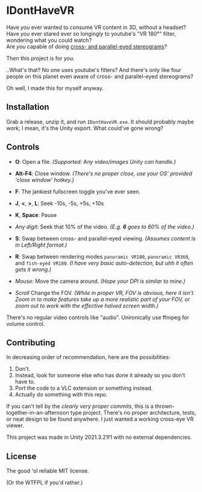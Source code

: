 IDontHaveVR
===========

Have *you* ever wanted to consume VR content in 3D, without a headset?  
Have *you* ever stared ever so longingly to youtube's "VR 180°" filter, wondering what you could watch?  
Are *you* capable of doing [cross- and parallel-eyed stereograms](https://en.wikipedia.org/wiki/Stereoscopy#Freeviewing)?

Then this project is for you.

..What's that? No one uses youtube's filters? And there's only like four people on this planet even aware of cross- and parallel-eyed stereograms?

Oh well, I made this for myself anyway.

Installation
------------
Grab a release, unzip it, and run `IDontHaveVR.exe`. It should probably maybe work; I mean, it's the Unity export. What could've gone wrong?

Controls
--------

- **O**: Open a file. *(Supported: Any video/images Unity can handle.)*
- **Alt-F4**: Close window. *(There's no proper close, use your OS' provided 'close window' hotkey.)*
- **F**: The jankiest fullscreen toggle you've ever seen.

- **J**, **<**, **>**, **L**: Seek -10s, -5s, +5s, +10s
- **K**, **Space**: Pause
- *Any digit*: Seek that 10% of the video. *(E.g. **6** goes to 60% of the video.)*

- **S**: Swap between cross- and parallel-eyed viewing. *(Assumes content is in Left/Right format.)*
- **R**: Swap between rendering modes `panoramic VR180`, `panoramic VR360`, and `fish-eyed VR180`. *(I have very basic auto-detection, but uhh it often gets it wrong.)*

- *Mouse*: Move the camera around. *(Hope your DPI is similar to mine.)*
- *Scroll* Change the FOV. *(While in proper VR, FOV is obvious, here it isn't. Zoom in to make features take up a more realistic part of your FOV, or zoom out to work with the effective halved screen width.)*

There's no regular video controls like "audio". Unironically use ffmpeg for volume control.

Contributing
------------
In decreasing order of recommendation, here are the possibilities:

1. Don't.
2. Instead, look for someone else who has done it already so you don't have to.
3. Port the code to a VLC extension or something instead.
4. Actually do something with this repo.

If you can't tell by the *clearly very proper commits*, this is a thrown-together-in-an-afternoon type project. There's no proper architecture, tests, or neat design to be found anywhere. I just wanted a working cross-eye VR viewer.

This project was made in Unity 2021.3.21f1 with no external dependencies.

License
-------
The good 'ol reliable MIT license.

(Or the WTFPL if you'd rather.)
